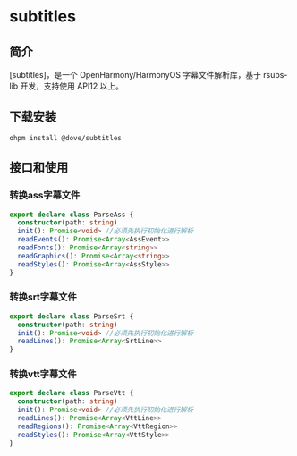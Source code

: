 # subtitles

## 简介

[subtitles]，是一个 OpenHarmony/HarmonyOS 字幕文件解析库，基于 rsubs-lib 开发，支持使用 API12 以上。

## 下载安装

```shell
ohpm install @dove/subtitles
```

## 接口和使用

### 转换ass字幕文件

```typescript
export declare class ParseAss {
  constructor(path: string)
  init(): Promise<void> //必须先执行初始化进行解析
  readEvents(): Promise<Array<AssEvent>>
  readFonts(): Promise<Array<string>>
  readGraphics(): Promise<Array<string>>
  readStyles(): Promise<Array<AssStyle>>
}
```

### 转换srt字幕文件

```typescript
export declare class ParseSrt {
  constructor(path: string)
  init(): Promise<void> //必须先执行初始化进行解析
  readLines(): Promise<Array<SrtLine>>
}
```

### 转换vtt字幕文件

```typescript
export declare class ParseVtt {
  constructor(path: string)
  init(): Promise<void> //必须先执行初始化进行解析
  readLines(): Promise<Array<VttLine>>
  readRegions(): Promise<Array<VttRegion>>
  readStyles(): Promise<Array<VttStyle>>
}
```